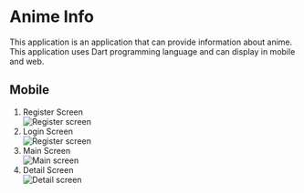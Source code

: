 # Anime Info

This application is an application that can provide information about anime. This application uses Dart programming language and can display in mobile and web.

## Mobile
1. Register Screen <br>
![Register screen](https://drive.google.com/uc?id=1_sT9oT3HfgehdYn6ntb8WJ_vhc65W9NI)
2. Login Screen <br>
![Register screen](https://drive.google.com/uc?id=1cRmTtz2MG8qWY-XujFgN9psAB-xqSh3F)
3. Main Screen <br>
![Main screen](https://drive.google.com/uc?id=14p_e4O4ZpWCFw0zaqB083ZE2oxB-_TsD)
4. Detail Screen <br>
![Detail screen](https://drive.google.com/uc?id=1OBWpQy4W31Uitu_6Cmix0I4UmEWXB2P0)
